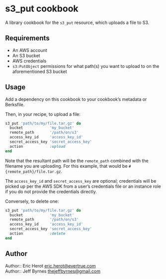# s3_put cookbook

A library cookbook for the `s3_put` resource, which uploads a file to S3.

## Requirements

* An AWS account 
* An S3 bucket
* AWS credentials
* `s3:PutObject` permissions for what path(s) you want to upload to on the aforementioned S3 bucket

## Usage

Add a dependency on this cookbook to your cookbook’s metadata or Berksfile.

Then, in your recipe, to upload a file:

```ruby
s3_put 'path/to/my/file.tar.gz' do
  bucket            'my_bucket'
  remote_path       '/path/on/s3'
  access_key_id     'access_key_id'
  secret_access_key 'secret_access_key'
  action            :upload
end
```

Note that the resultant path will be the `remote_path` combined with the filename you are uploading. For this example, that would be `#{remote_path}/file.tar.gz`.

The `access_key_id` and `secret_access_key` are optional; credentials will be picked up per the AWS SDK from a user’s credentials file or an instance role if you do not provide the credentials directly.

Conversely, to delete one:

```ruby
s3_put 'path/to/my/file.tar.gz' do
  bucket            'my_bucket'
  remote_path       '/path/on/s3'
  access_key_id     'access_key_id'
  secret_access_key 'secret_access_key'
  action            :delete
end
```

## Author

Author:: Eric Herot <eric.herot@evertrue.com>  
Author:: Jeff Byrnes <thejeffbyrnes@gmail.com>
